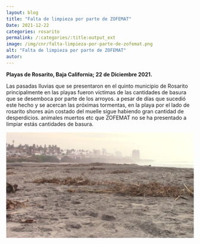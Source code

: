 ```yaml
---
layout: blog
title: "Falta de limpieza por parte de ZOFEMAT"
Date: 2021-12-22
categories: rosarito
permalink: /:categories/:title:output_ext
image: /img/cnr/falta-limpieza-por-parte-de-zofemat.png
alt: "Falta de limpieza por parte de ZOFEMAT"
autor:
---
```


**Playas de Rosarito, Baja California; 22 de Diciembre 2021.** 

Las pasadas lluvias que se presentaron en el quinto municipio de Rosarito principalmente en las playas fueron víctimas de las cantidades de basura que se desemboca por parte de los arroyos.
a pesar de días que sucedió este hecho y se acercan las próximas tormentas, en la playa por el lado de rosarito shores aún costado del muelle sigue habiendo gran cantidad de desperdicios.
animales muertos etc que ZOFEMAT no se ha presentado a limpiar estás cantidades de basura.

<div id="carouselExampleSlidesOnly" class="carousel slide" data-ride="carousel">
  <div class="carousel-inner">
    <div class="carousel-item active">
       <img class="d-block w-100" src="/img/cnr/falta-limpieza-por-parte-de-zofemat.png" loading="lazy"  alt="Falta de limpieza por parte de ZOFEMAT">
    </div>
  </div>
</div>
